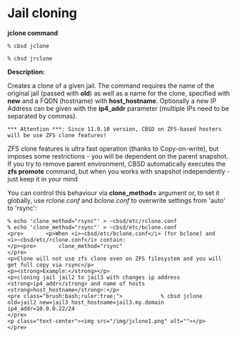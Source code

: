 # Jail cloning

**jclone command**

```
% cbsd jclone

% cbsd jrclone
```

**Description:**

Creates a clone of a given jail. The command requires the name of the original jail (passed with **old**) as well as a name for the clone, specified with **new** and a FQDN (hostname) with **host_hostname**. Optionally a new IP Address can be given with the **ip4_addr** parameter (multiple IPs need to be separated by commas).

```
*** Attention ***: Since 11.0.10 version, CBSD on ZFS-based hosters will be use ZFS clone features!

```

ZFS clone features is ultra fast operation (thanks to Copy-on-write), but imposes some restrictions - you will be dependent on the parent snapshot. If you try to remove parent environment, CBSD automatically executes the **zfs promote** command, but when you works with snapshot independently - just keep it in your mind

You can control this behaviour via **clone_method=** argument or, to set it globally, use *rclone.conf* and *bclone.conf* to overwrite settings from 'auto' to 'rsync':

```
% echo 'clone_method="rsync"' > ~cbsd/etc/rclone.conf
% echo 'clone_method="rsync"' > ~cbsd/etc/bclone.conf
<pre>       <p>When <i>~cbsd/etc/bclone.conf</i> (for bclone) and <i>~cbsd/etc/rclone.conf</i> contain:
</p><pre>       clone_method="rsync"
</pre>
<p>Clone will not use zfs clone even on ZFS filesystem and you will get full copy via rsync</p>
<p><strong>Example:</strong></p>
<p>cloning jail jail2 to jail3 with changes ip address <strong>ip4_addr</strong> and name of hosts <strong>host_hostname</strong>:</p>
<pre class="brush:bash;ruler:true;">            % cbsd jclone old=jail2 new=jail3 host_hostname=jail3.my.domain ip4_addr=10.0.0.22/24
</pre>
<p class="text-center"><img src="/img/jclone1.png" alt=""></p>
</pre>
```
